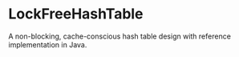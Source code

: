 # LockFreeHashTable
A non-blocking, cache-conscious hash table design with reference implementation in Java.
